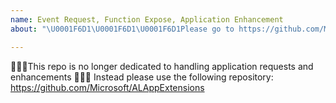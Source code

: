 ```yaml
---
name: Event Request, Function Expose, Application Enhancement
about: "\U0001F6D1\U0001F6D1\U0001F6D1Please go to https://github.com/Microsoft/ALAppExtensions\U0001F6D1\U0001F6D1\U0001F6D1"

---
```


🛑🛑🛑This repo is no longer dedicated to handling application requests and enhancements 🛑🛑🛑
Instead please use the following repository: https://github.com/Microsoft/ALAppExtensions
